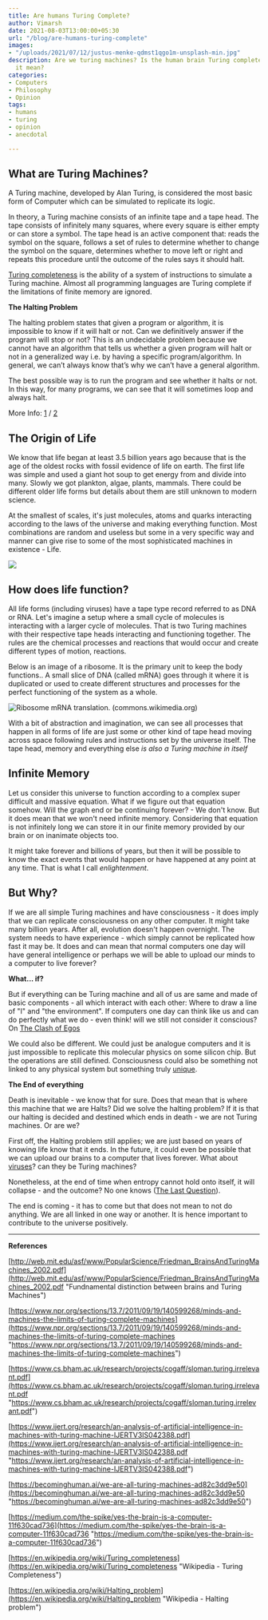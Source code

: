 ```yaml
---
title: Are humans Turing Complete?
author: Vimarsh
date: 2021-08-03T13:00:00+05:30
url: "/blog/are-humans-turing-complete"
images:
- "/uploads/2021/07/12/justus-menke-qdmst1qgo1m-unsplash-min.jpg"
description: Are we turing machines? Is the human brain Turing complete? What does
  it mean?
categories:
- Computers
- Philosophy
- Opinion
tags:
- humans
- turing
- opinion
- anecdotal

---
```

## **What are Turing Machines?**

A Turing machine, developed by Alan Turing, is considered the most basic form of Computer which can be simulated to replicate its logic.

In theory, a Turing machine consists of an infinite tape and a tape head. The tape consists of infinitely many squares, where every square is either empty or can store a symbol. The tape head is an active component that: reads the symbol on the square, follows a set of rules to determine whether to change the symbol on the square, determines whether to move left or right and repeats this procedure until the outcome of the rules says it should halt.

[Turing completeness](https://en.wikipedia.org/wiki/Turing_completeness "Turing Completeness - Wikipedia") is the ability of a system of instructions to simulate a Turing machine. Almost all programming languages are Turing complete if the limitations of finite memory are ignored.

**The Halting Problem**

The halting problem states that given a program or algorithm, it is impossible to know if it will halt or not. Can we definitively answer if the program will stop or not? This is an undecidable problem because we cannot have an algorithm that tells us whether a given program will halt or not in a generalized way i.e. by having a specific program/algorithm. In general, we can’t always know that’s why we can’t have a general algorithm.

The best possible way is to run the program and see whether it halts or not. In this way, for many programs, we can see that it will sometimes loop and always halt.

More Info: [1](https://www.youtube.com/watch?v=macM_MtS_w4 "Turing & The Halting Problem - Computerphile [youtube]") / [2](https://www.youtube.com/watch?v=HeQX2HjkcNo "Veratasium [youtube] - Math has a fatal flaw")

## **The Origin of Life**

We know that life began at least 3.5 billion years ago because that is the age of the oldest rocks with fossil evidence of life on earth. The first life was simple and used a giant hot soup to get energy from and divide into many. Slowly we got plankton, algae, plants, mammals. There could be different older life forms but details about them are still unknown to modern science.

At the smallest of scales, it's just molecules, atoms and quarks interacting according to the laws of the universe and making everything function. Most combinations are random and useless but some in a very specific way and manner can give rise to some of the most sophisticated machines in existence - Life.

![](/uploads/2021/08/03/butterfly-851837_1280.jpg)

## **How does life function?**

All life forms (including viruses) have a tape type record referred to as DNA or RNA. Let's imagine a setup where a small cycle of molecules is interacting with a larger cycle of molecules. That is two Turing machines with their respective tape heads interacting and functioning together. The rules are the chemical processes and reactions that would occur and create different types of motion, reactions.

Below is an image of a ribosome. It is the primary unit to keep the body functions.. A small slice of DNA (called mRNA) goes through it where it is duplicated or used to create different structures and processes for the perfect functioning of the system as a whole.

![Ribosome mRNA translation. (commons.wikimedia.org)](https://miro.medium.com/max/700/1*LhaO8V-zOU3zNLL88uXVtg.png "Ribosome functioning")

With a bit of abstraction and imagination, we can see all processes that happen in all forms of life are just some or other kind of tape head moving across space following rules and instructions set by the universe itself. The tape head, memory and everything else _is also a Turing machine in itself_

## **Infinite Memory**

Let us consider this universe to function according to a complex super difficult and massive equation. What if we figure out that equation somehow. Will the graph end or be continuing forever? - We don't know. But it does mean that we won't need infinite memory. Considering that equation is not infinitely long we can store it in our finite memory provided by our brain or on inanimate objects too.

It might take forever and billions of years, but then it will be possible to know the exact events that would happen or have happened at any point at any time. That is what I call _enlightenment_.

## But Why?

If we are all simple Turing machines and have consciousness - it does imply that we can replicate consciousness on any other computer. It might take many billion years. After all, evolution doesn't happen overnight. The system needs to have experience - which simply cannot be replicated how fast it may be. It does and can mean that normal computers one day will have general intelligence or perhaps we will be able to upload our minds to a computer to live forever?

**What... if?**

But if everything can be Turing machine and all of us are same and made of basic components - all which interact with each other: Where to draw a line of "I" and "the environment". If computers one day can think like us and can do perfectly what we do - even think! will we still not consider it conscious? On [The Clash of Egos](https://aryantiwari.com/egos/ "The Clash of Egos by Aryan Tiwari")

We could also be different. We could just be analogue computers and it is just impossible to replicate this molecular physics on some silicon chip. But the operations are still defined. Consciousness could also be something not linked to any physical system but something truly [unique](https://en.wikipedia.org/wiki/Soul "Soul - Wikipedia").

**The End of everything**

Death is inevitable - we know that for sure. Does that mean that is where this machine that we are Halts? Did we solve the halting problem? If it is that our halting is decided and destined which ends in death - we are not Turing machines. Or are we?

First off, the Halting problem still applies; we are just based on years of knowing life know that it ends. In the future, it could even be possible that we can upload our brains to a computer that lives forever. What about [viruses](https://www.newscientist.com/question/are-viruses-alive/ "Are Viruses Alive? - New Scientist")? can they be Turing machines?

Nonetheless, at the end of time when entropy cannot hold onto itself, it will collapse - and the outcome? No one knows ([The Last Question](/uploads/2021/08/03/isaac-asimov-the-last-question-multivac.pdf "Isaac Asimove - The Last Question (Multivac)")).

The end is coming - it has to come but that does not mean to not do anything. We are all linked in one way or another. It is hence important to contribute to the universe positively.

***

**References**

[http://web.mit.edu/asf/www/PopularScience/Friedman_BrainsAndTuringMachines_2002.pdf](http://web.mit.edu/asf/www/PopularScience/Friedman_BrainsAndTuringMachines_2002.pdf "Fundnamental distinction between brains and Turing Machines")

[https://www.npr.org/sections/13.7/2011/09/19/140599268/minds-and-machines-the-limits-of-turing-complete-machines](https://www.npr.org/sections/13.7/2011/09/19/140599268/minds-and-machines-the-limits-of-turing-complete-machines "https://www.npr.org/sections/13.7/2011/09/19/140599268/minds-and-machines-the-limits-of-turing-complete-machines")

[https://www.cs.bham.ac.uk/research/projects/cogaff/sloman.turing.irrelevant.pdf](https://www.cs.bham.ac.uk/research/projects/cogaff/sloman.turing.irrelevant.pdf "https://www.cs.bham.ac.uk/research/projects/cogaff/sloman.turing.irrelevant.pdf")

[https://www.ijert.org/research/an-analysis-of-artificial-intelligence-in-machines-with-turing-machine-IJERTV3IS042388.pdf](https://www.ijert.org/research/an-analysis-of-artificial-intelligence-in-machines-with-turing-machine-IJERTV3IS042388.pdf "https://www.ijert.org/research/an-analysis-of-artificial-intelligence-in-machines-with-turing-machine-IJERTV3IS042388.pdf")

[https://becominghuman.ai/we-are-all-turing-machines-ad82c3dd9e50](https://becominghuman.ai/we-are-all-turing-machines-ad82c3dd9e50 "https://becominghuman.ai/we-are-all-turing-machines-ad82c3dd9e50")

[https://medium.com/the-spike/yes-the-brain-is-a-computer-11f630cad736](https://medium.com/the-spike/yes-the-brain-is-a-computer-11f630cad736 "https://medium.com/the-spike/yes-the-brain-is-a-computer-11f630cad736")

[https://en.wikipedia.org/wiki/Turing_completeness](https://en.wikipedia.org/wiki/Turing_completeness "Wikipedia - Turing Completeness")

[https://en.wikipedia.org/wiki/Halting_problem](https://en.wikipedia.org/wiki/Halting_problem "Wikipedia - Halting problem")